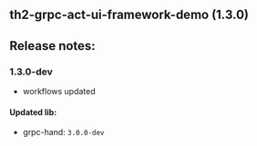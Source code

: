 ## th2-grpc-act-ui-framework-demo (1.3.0)

## Release notes:

### 1.3.0-dev

+ workflows updated

#### Updated lib:

+ grpc-hand: `3.0.0-dev`